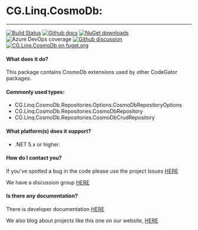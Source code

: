 # CG.Linq.CosmoDb: 
---
[![Build Status](https://dev.azure.com/codegator/CG.Linq.CosmoDb/_apis/build/status/CodeGator.CG.Linq.CosmoDb?branchName=main)](https://dev.azure.com/codegator/CG.Linq.CosmoDb/_build/latest?definitionId=33&branchName=main)
[![Github docs](https://img.shields.io/static/v1?label=Documentation&message=online&color=blue)](https://codegator.github.io/CG.Linq.CosmoDb/index.html)
[![NuGet downloads](https://img.shields.io/nuget/dt/CG.Linq.CosmoDb.svg?style=flat)](https://nuget.org/packages/CG.Linq.CosmoDb)
![Azure DevOps coverage](https://img.shields.io/azure-devops/coverage/codegator/CG.Linq.CosmoDb/33)
[![Github discussion](https://img.shields.io/badge/Discussion-online-blue)](https://github.com/CodeGator/CG.Linq.CosmoDb/discussions)
[![CG.Linq.CosmoDb on fuget.org](https://www.fuget.org/packages/CG.Linq.CosmoDb/badge.svg)](https://www.fuget.org/packages/CG.Linq.CosmoDb)

#### What does it do?
This package contains CosmoDb extensions used by other CodeGator packages.

#### Commonly used types:
* CG.Linq.CosmoDb.Repositories.Options.CosmoDbRepositoryOptions
* CG.Linq.CosmoDb.Repositories.CosmoDbRepository
* CG.Linq.CosmoDb.Repositories.CosmoDbCrudRepository

#### What platform(s) does it support?
* .NET 5.x or higher.

#### How do I contact you?
If you've spotted a bug in the code please use the project Issues [HERE](https://github.com/CodeGator/CG.Linq.CosmoDb/issues)

We have a discussion group [HERE](https://github.com/CodeGator/CG.Linq.CosmoDb/discussions)

#### Is there any documentation?
There is developer documentation [HERE](https://codegator.github.io/CG.Linq.CosmoDb/)

We also blog about projects like this one on our website, [HERE](http://www.codegator.com)

